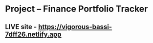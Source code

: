 ﻿# **Project – Finance Portfolio Tracker**

## LIVE site - https://vigorous-bassi-7dff26.netlify.app
